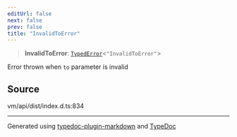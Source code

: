 ```yaml
---
editUrl: false
next: false
prev: false
title: "InvalidToError"
---
```


> **InvalidToError**: [`TypedError`](/generated/type-aliases/typederror/)\<`"InvalidToError"`\>

Error thrown when `to` parameter is invalid

## Source

vm/api/dist/index.d.ts:834

***
Generated using [typedoc-plugin-markdown](https://www.npmjs.com/package/typedoc-plugin-markdown) and [TypeDoc](https://typedoc.org/)
